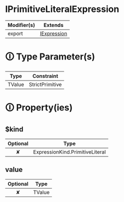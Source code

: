 # IPrimitiveLiteralExpression

| Modifier(s)                            | Extends                                    |
|----------------------------------------|--------------------------------------------|
| export | [IExpression](https://hamedfathi.gitbook.io/aurelia-2-doc-api/runtime/interface/ast/iexpression) |

# &#128712; Type Parameter(s)

| Type   | Constraint      |
| ------ | --------------- |
| TValue | StrictPrimitive |

# &#128712; Property(ies)

## $kind

| Optional                           | Type                         |
|:----------------------------------:|------------------------------|
| ✘ | ExpressionKind.PrimitiveLiteral |

## value

| Optional                           | Type                         |
|:----------------------------------:|------------------------------|
| ✘ | TValue |